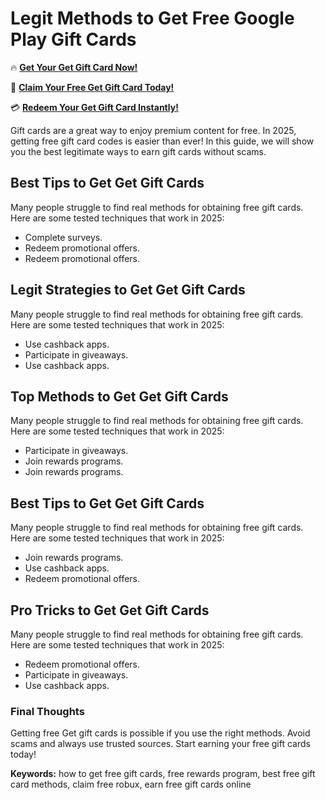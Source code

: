 # Legit Methods to Get Free Google Play Gift Cards

🔥 **[Get Your Get Gift Card Now!](https://www.apkhub.site/)**  

🎁 **[Claim Your Free Get Gift Card Today!](https://www.apkhub.site/)**  

💳 **[Redeem Your Get Gift Card Instantly!](https://www.apkhub.site/)**  

Gift cards are a great way to enjoy premium content for free. In 2025, getting free gift card codes is easier than ever! In this guide, we will show you the best legitimate ways to earn gift cards without scams.

## Best Tips to Get Get Gift Cards

Many people struggle to find real methods for obtaining free gift cards. Here are some tested techniques that work in 2025:

- Complete surveys.
- Redeem promotional offers.
- Redeem promotional offers.

## Legit Strategies to Get Get Gift Cards

Many people struggle to find real methods for obtaining free gift cards. Here are some tested techniques that work in 2025:

- Use cashback apps.
- Participate in giveaways.
- Use cashback apps.

## Top Methods to Get Get Gift Cards

Many people struggle to find real methods for obtaining free gift cards. Here are some tested techniques that work in 2025:

- Participate in giveaways.
- Join rewards programs.
- Join rewards programs.

## Best Tips to Get Get Gift Cards

Many people struggle to find real methods for obtaining free gift cards. Here are some tested techniques that work in 2025:

- Join rewards programs.
- Use cashback apps.
- Redeem promotional offers.

## Pro Tricks to Get Get Gift Cards

Many people struggle to find real methods for obtaining free gift cards. Here are some tested techniques that work in 2025:

- Redeem promotional offers.
- Participate in giveaways.
- Use cashback apps.

### Final Thoughts

Getting free Get gift cards is possible if you use the right methods. Avoid scams and always use trusted sources. Start earning your free gift cards today!

**Keywords:** how to get free gift cards, free rewards program, best free gift card methods, claim free robux, earn free gift cards online
